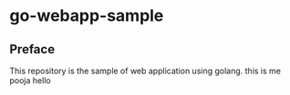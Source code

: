 # go-webapp-sample



## Preface
This repository is the sample of web application using golang.
this is me pooja
hello
